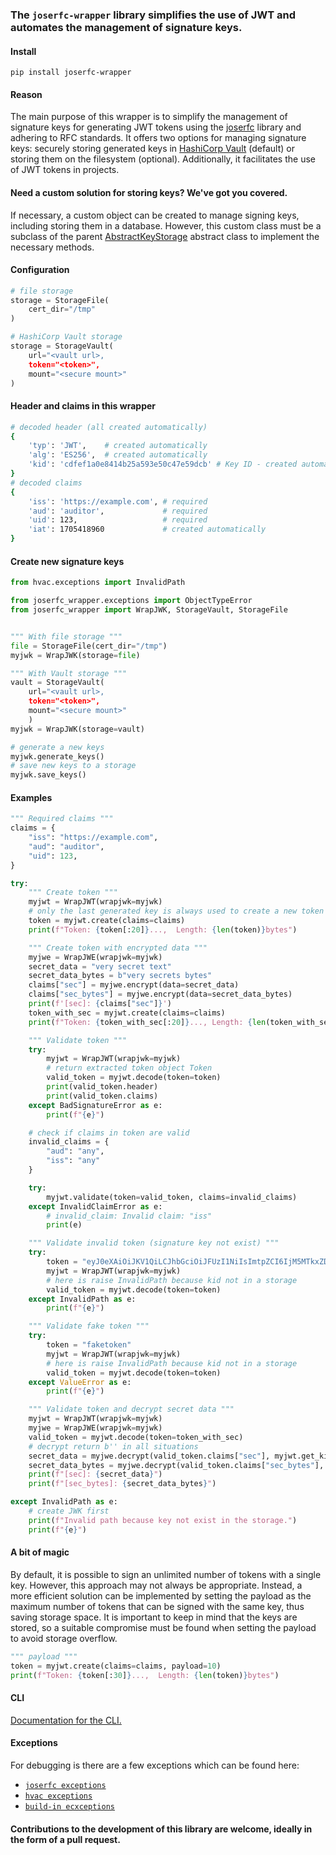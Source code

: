 ### The `joserfc-wrapper` library simplifies the use of JWT and automates the management of signature keys.

#### Install
`pip install joserfc-wrapper`

#### Reason

The main purpose of this wrapper is to simplify the management of signature keys for generating JWT tokens using the [joserfc]((https://github.com/authlib/joserfc)) library and adhering to RFC standards. It offers two options for managing signature keys: securely storing generated keys in [HashiCorp Vault](https://github.com/hvac/hvac) (default) or storing them on the filesystem (optional).  Additionally, it facilitates the use of JWT tokens in projects.

#### Need a custom solution for storing keys? We've got you covered.

If necessary, a custom object can be created to manage signing keys, including storing them in a database. However, this custom class must be a subclass of the parent [AbstractKeyStorage](https://github.com/heximcz/joserfc-wrapper/blob/main/joserfc_wrapper/AbstractKeyStorage.py) abstract class to implement the necessary methods.

#### Configuration

```python
# file storage
storage = StorageFile(
    cert_dir="/tmp"
)

# HashiCorp Vault storage
storage = StorageVault(
    url="<vault url>,
    token="<token>",
    mount="<secure mount>"
)
```

#### Header and claims in this wrapper
```bash
# decoded header (all created automatically)
{
    'typ': 'JWT',    # created automatically
    'alg': 'ES256',  # created automatically
    'kid': 'cdfef1a0e8414b25a593e50c47e59dcb' # Key ID - created automatically
}
# decoded claims
{
    'iss': 'https://example.com', # required
    'aud': 'auditor',             # required
    'uid': 123,                   # required
    'iat': 1705418960             # created automatically
}
```

#### Create new signature keys
```python
from hvac.exceptions import InvalidPath

from joserfc_wrapper.exceptions import ObjectTypeError
from joserfc_wrapper import WrapJWK, StorageVault, StorageFile


""" With file storage """
file = StorageFile(cert_dir="/tmp")
myjwk = WrapJWK(storage=file)

""" With Vault storage """
vault = StorageVault(
    url="<vault url>,
    token="<token>",
    mount="<secure mount>"
    )
myjwk = WrapJWK(storage=vault)

# generate a new keys
myjwk.generate_keys()
# save new keys to a storage
myjwk.save_keys()
```

#### Examples

```python
""" Required claims """
claims = {
    "iss": "https://example.com",
    "aud": "auditor",
    "uid": 123,
}

try:
    """ Create token """
    myjwt = WrapJWT(wrapjwk=myjwk)
    # only the last generated key is always used to create a new token
    token = myjwt.create(claims=claims)
    print(f"Token: {token[:20]}...,  Length: {len(token)}bytes")

    """ Create token with encrypted data """
    myjwe = WrapJWE(wrapjwk=myjwk)
    secret_data = "very secret text"
    secret_data_bytes = b"very secrets bytes"
    claims["sec"] = myjwe.encrypt(data=secret_data)
    claims["sec_bytes"] = myjwe.encrypt(data=secret_data_bytes)
    print(f'[sec]: {claims["sec"]}')
    token_with_sec = myjwt.create(claims=claims)
    print(f"Token: {token_with_sec[:20]}..., Length: {len(token_with_sec)}bytes")

    """ Validate token """
    try:
        myjwt = WrapJWT(wrapjwk=myjwk)
        # return extracted token object Token
        valid_token = myjwt.decode(token=token)
        print(valid_token.header)
        print(valid_token.claims)
    except BadSignatureError as e:
        print(f"{e}")

    # check if claims in token are valid
    invalid_claims = {
        "aud": "any",
        "iss": "any"
    }

    try:
        myjwt.validate(token=valid_token, claims=invalid_claims)
    except InvalidClaimError as e:
        # invalid_claim: Invalid claim: "iss"
        print(e)

    """ Validate invalid token (signature key not exist) """
    try:
        token = "eyJ0eXAiOiJKV1QiLCJhbGciOiJFUzI1NiIsImtpZCI6IjM5MTkxZDUyM2Q4MTQ3NTZiYTgxMWNmZWFjODY0YjNjIn0.eyJpc3MiOiJodHRwczovL2V4YW1wbGUuY29tIiwiYXVkIjoiYXVkaXRvciIsInVpZCI6MTIzLCJpYXQiOjE3MDUyNzc3OTR9.r7uflHLnSIMxhma0eU_A7hRupL3ZDUjXGgSMprOmWdDzMh1TRDFxW8CPzOhnVDZLfPeyjjt4KYn6jPT2W2E9jg"
        myjwt = WrapJWT(wrapjwk=myjwk)
        # here is raise InvalidPath because kid not in a storage
        valid_token = myjwt.decode(token=token)
    except InvalidPath as e:
        print(f"{e}")

    """ Validate fake token """
    try:
        token = "faketoken"
        myjwt = WrapJWT(wrapjwk=myjwk)
        # here is raise InvalidPath because kid not in a storage
        valid_token = myjwt.decode(token=token)
    except ValueError as e:
        print(f"{e}")

    """ Validate token and decrypt secret data """
    myjwt = WrapJWT(wrapjwk=myjwk)
    myjwe = WrapJWE(wrapjwk=myjwk)
    valid_token = myjwt.decode(token=token_with_sec)
    # decrypt return b'' in all situations
    secret_data = myjwe.decrypt(valid_token.claims["sec"], myjwt.get_kid())
    secret_data_bytes = myjwe.decrypt(valid_token.claims["sec_bytes"], myjwt.get_kid())
    print(f"[sec]: {secret_data}")
    print(f"[sec_bytes]: {secret_data_bytes}")

except InvalidPath as e:
    # create JWK first
    print(f"Invalid path because key not exist in the storage.")
    print(f"{e}")
```

#### A bit of magic
By default, it is possible to sign an unlimited number of tokens with a single key. However, this approach may not always be appropriate. Instead, a more efficient solution can be implemented by setting the payload as the maximum number of tokens that can be signed with the same key, thus saving storage space. It is important to keep in mind that the keys are stored, so a suitable compromise must be found when setting the payload to avoid storage overflow.

```python
""" payload """
token = myjwt.create(claims=claims, payload=10)
print(f"Token: {token[:30]}...,  Length: {len(token)}bytes")
```

#### CLI

[Documentation for the CLI.](https://github.com/heximcz/joserfc-wrapper/blob/main/docs/cli.md)

#### Exceptions
For debugging is there are a few exceptions which can be found here:
- [`joserfc exceptions`](https://github.com/authlib/joserfc/blob/main/src/joserfc/errors.py)
- [`hvac exceptions`](https://hvac.readthedocs.io/en/stable/source/hvac_exceptions.html)
- [`build-in ecxceptions`](https://github.com/heximcz/joserfc-wrapper/blob/main/joserfc_wrapper/exceptions.py)


#### Contributions to the development of this library are welcome, ideally in the form of a pull request.
